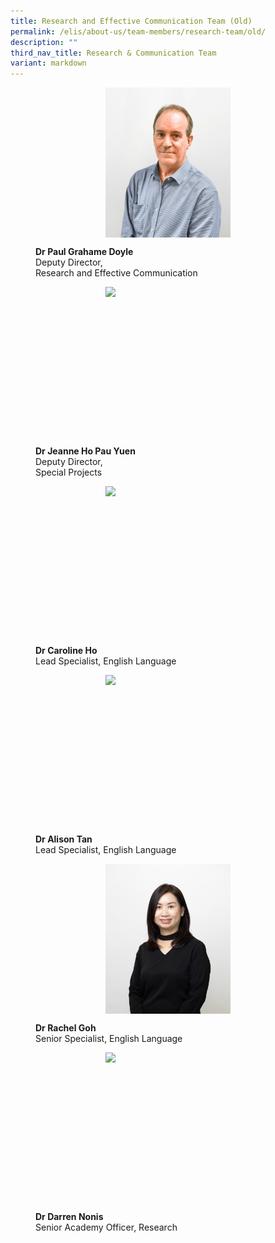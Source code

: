 ```yaml
---
title: Research and Effective Communication Team (Old)
permalink: /elis/about-us/team-members/research-team/old/
description: ""
third_nav_title: Research & Communication Team
variant: markdown
---
```

<figure>
<p><a href="/elis/about-us/team-members/research-team/dr-paul-grahame-doyle/">
</a></p><div style="width: 50%;margin: 0 auto;" class="imgCrop"><a href="/elis/about-us/team-members/research-team/dr-paul-grahame-doyle/">
		<img src="/images/elis_photoshoot_paul.png" class="m-0">
	</a></div><a href="/elis/about-us/team-members/research-team/dr-paul-grahame-doyle/">
</a><p></p>
	<figcaption><b>Dr Paul Grahame Doyle</b><br>Deputy Director, <br>Research and Effective Communication</figcaption>
</figure>

<figure>
<p><a href="/elis/about-us/team-members/research-team/dr-jeanne-ho//">
</a></p><div style="width: 50%;margin: 0 auto;" class="imgCrop"><a href="/elis/about-us/team-members/research-team/dr-jeanne-ho//">
		<img src="/images/Team%20Members/Jeanne__Use%20for%20website.jpg" class="m-0">
	</a></div><a href="/elis/about-us/team-members/research-team/dr-jeanne-ho//">
</a><p></p>
	<figcaption><b>Dr Jeanne Ho Pau Yuen</b><br>Deputy Director, <br>Special Projects</figcaption>
</figure>

<figure>
<p><a href="/elis/about-us/team-members/research-team/dr-caroline-ho/">
</a></p><div style="width: 50%;margin: 0 auto;" class="imgCrop"><a href="/elis/about-us/team-members/research-team/dr-caroline-ho/">
		<img src="/images/Team%20Members/Caroline_Use%20for%20website.jpg" class="m-0">
	</a></div><a href="/elis/about-us/team-members/research-team/dr-caroline-ho/">
</a><p></p>
	<figcaption><b>Dr Caroline Ho</b><br>Lead Specialist, English Language</figcaption>
</figure>

<figure>
<p><a href="/elis/about-us/team-members/research-team/dr-alison-tan/">
</a></p><div style="width: 50%;margin: 0 auto;" class="imgCrop"><a href="/elis/about-us/team-members/research-team/dr-alison-tan/">
		<img src="/images/Team%20Members/Alison_Use%20for%20website.jpg.jpg" class="m-0">
	</a></div><a href="/elis/about-us/team-members/research-team/dr-alison-tan/">
</a><p></p>
	<figcaption><b>Dr Alison Tan</b><br>Lead Specialist, English Language</figcaption>
</figure>

<figure>
<p><a href="/elis/about-us/team-members/research-team/dr-rachel-goh/">
</a></p><div style="width: 50%;margin: 0 auto;" class="imgCrop"><a href="/elis/about-us/team-members/research-team/dr-rachel-goh/">
		<img src="/images/Team%20Members/Rachel_Use%20for%20website.jpg" class="m-0">
	</a></div><a href="/elis/about-us/team-members/research-team/dr-rachel-goh/">
</a><p></p>
	<figcaption><b>Dr Rachel Goh</b><br>Senior Specialist, English Language</figcaption>
</figure>

<figure>
<p><a href="/elis/about-us/team-members/research-team/dr-darren-nonis/">
</a></p><div style="width: 50%;margin: 0 auto;" class="imgCrop"><a href="/elis/about-us/team-members/research-team/dr-darren-nonis/">
		<img src="/images/Team%20Members/Darren_Use%20for%20website.jpg" class="m-0">
	</a></div><a href="/elis/about-us/team-members/research-team/dr-darren-nonis/">
</a><p></p>
	<figcaption><b>Dr Darren Nonis</b><br>Senior Academy Officer, Research</figcaption>
</figure>

<style>
.content {
	display: grid !important;
	grid-template-columns: repeat(2, 1fr) !important;
	}
	
@media screen and (max-width: 576px) {
		.content {
			display: grid !important;
			grid-template-columns: repeat(1, 1fr) !important;
			}
		.display-hidden {
			display: none !important;
			visibility: hidden !important;
		}
	}
	
	.content figure {
		margin: 2em;
	}
	
	.m-0 {
		margin: 0 !important;
	}
.imgCrop {
    width: 200px !important;
    aspect-ratio: 5/6;
		overflow: hidden;
}
</style>